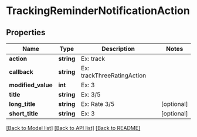 # TrackingReminderNotificationAction

## Properties
Name | Type | Description | Notes
------------ | ------------- | ------------- | -------------
**action** | **string** | Ex: track | 
**callback** | **string** | Ex: trackThreeRatingAction | 
**modified_value** | **int** | Ex: 3 | 
**title** | **string** | Ex: 3/5 | 
**long_title** | **string** | Ex: Rate 3/5 | [optional] 
**short_title** | **string** | Ex: 3 | [optional] 

[[Back to Model list]](../README.md#documentation-for-models) [[Back to API list]](../README.md#documentation-for-api-endpoints) [[Back to README]](../README.md)


